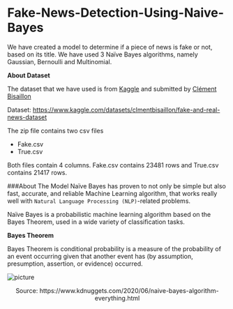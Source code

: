 # Fake-News-Detection-Using-Naive-Bayes
We have created a model to determine if a piece of news is fake or not, based on its title. We have used 3 Naïve Bayes algorithms, namely Gaussian, Bernoulli and Multinomial.

**About Dataset**

The dataset that we have used is from [Kaggle](https://www.kaggle.com/datasets/clmentbisaillon/fake-and-real-news-dataset) and submitted by [Clément Bisaillon](https://www.kaggle.com/clmentbisaillon)

Dataset: https://www.kaggle.com/datasets/clmentbisaillon/fake-and-real-news-dataset

The zip file contains two csv files


*   Fake.csv
*   True.csv

Both files contain 4 columns. Fake.csv contains 23481 rows and True.csv contains 21417 rows.

###About The Model
Naïve Bayes has proven to not only be simple but also fast, accurate, and reliable Machine Learning algorithm, that works really well with `Natural Language Processing (NLP)`-related problems.

Naïve Bayes is a probabilistic machine learning algorithm based on the Bayes Theorem, used in a wide variety of classification tasks.

**Bayes Theorem**

Bayes Theorem is conditional probability is a measure of the probability of an event occurring given that another event has (by assumption, presumption, assertion, or evidence) occurred.

![picture](https://www.kdnuggets.com/wp-content/uploads/bayes-nagesh-1.jpg)
<center>Source: https://www.kdnuggets.com/2020/06/naive-bayes-algorithm-everything.html</center>
